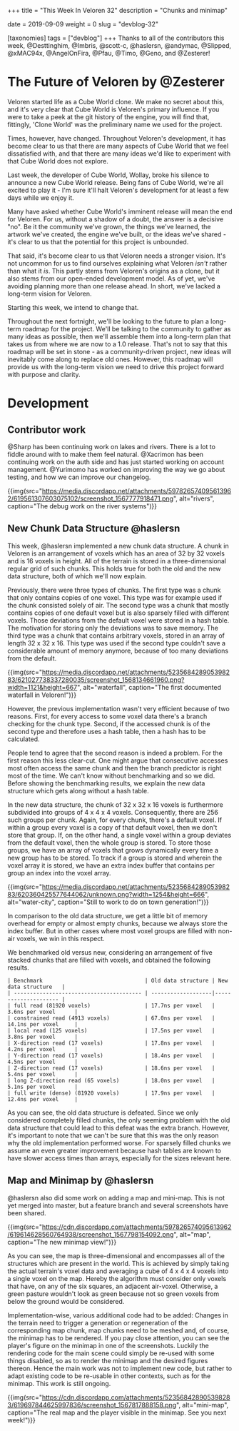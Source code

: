 +++
title = "This Week In Veloren 32"
description = "Chunks and minimap"

date = 2019-09-09
weight = 0
slug = "devblog-32"

[taxonomies]
tags = ["devblog"]
+++
Thanks to all of the contributors this week, @Desttinghim, @Imbris, @scott-c, @haslersn, @andymac, @Slipped, @xMAC94x, @AngelOnFira, @Pfau, @Timo, @Geno, and @Zesterer!

# The Future of Veloren by @Zesterer

Veloren started life as a Cube World clone. We make no secret about this, and it's very clear that Cube World is Veloren's primary influence. If you were to take a peek at the git history of the engine, you will find that, fittingly, 'Clone World' was the preliminary name we used for the project.

Times, however, have changed. Throughout Veloren's development, it has become clear to us that there are many aspects of Cube World that we feel dissatisfied with, and that there are many ideas we'd like to experiment with that Cube World does not explore.

Last week, the developer of Cube World, Wollay, broke his silence to announce a new Cube World release. Being fans of Cube World, we're all excited to play it - I'm sure it'll halt Veloren's development for at least a few days while we enjoy it.

Many have asked whether Cube World's imminent release will mean the end for Veloren. For us, without a shadow of a doubt, the answer is a decisive "no". Be it the community we've grown, the things we've learned, the artwork we've created, the engine we've built, or the ideas we've shared - it's clear to us that the potential for this project is unbounded.

That said, it's become clear to us that Veloren needs a stronger vision. It's not uncommon for us to find ourselves explaining what Veloren *isn't* rather than what it *is*. This partly stems from Veloren's origins as a clone, but it also stems from our open-ended development model. As of yet, we've avoiding planning more than one release ahead. In short, we've lacked a long-term vision for Veloren.

Starting this week, we intend to change that.

Throughout the next fortnight, we'll be looking to the future to plan a long-term roadmap for the project. We'll be talking to the community to gather as many ideas as possible, then we'll assemble them into a long-term plan that takes us from where we are now to a 1.0 release. That's not to say that this roadmap will be set in stone - as a community-driven project, new ideas will inevitably come along to replace old ones. However, this roadmap will provide us with the long-term vision we need to drive this project forward with purpose and clarity.

# Development

## Contributor work

@Sharp has been continuing work on lakes and rivers. There is a lot to fiddle around with to make them feel natural. @Xacrimon has been continuing work on the auth side and has just started working on account management. @Yurimomo has worked on improving the way we go about testing, and how we can improve our changelog.

{{img(src="https://media.discordapp.net/attachments/597826574095613962/619561307603075102/screenshot_1567777918471.png", alt="rivers", caption="The debug work on the river systems")}}

## New Chunk Data Structure @haslersn

This week, @haslersn implemented a new chunk data structure. A chunk in Veloren is an arrangement of voxels which has an area of 32 by 32 voxels and is 16 voxels in height. All of the terrain is stored in a three-dimensional regular grid of such chunks. This holds true for both the old and the new data structure, both of which we'll now explain.

Previously, there were three types of chunks. The first type was a chunk that only contains copies of one voxel. This type was for example used if the chunk consisted solely of air. The second type was a chunk that mostly contains copies of one default voxel but is also sparsely filled with different voxels. Those deviations from the default voxel were stored in a hash table. The motivation for storing only the deviations was to save memory. The third type was a chunk that contains arbitrary voxels, stored in an array of length 32 x 32 x 16. This type was used if the second type couldn't save a considerable amount of memory anymore, because of too many deviations from the default.

{{img(src="https://media.discordapp.net/attachments/523568428905398283/621027738337280035/screenshot_1568134661960.png?width=1121&height=667", alt="waterfall", caption="The first documented waterfall in Veloren!")}}

However, the previous implementation wasn't very efficient because of two reasons. First, for every access to some voxel data there's a branch checking for the chunk type. Second, if the accessed chunk is of the second type and therefore uses a hash table, then a hash has to be calculated.

People tend to agree that the second reason is indeed a problem. For the first reason this less clear-cut. One might argue that consecutive accesses most often access the same chunk and then the branch predictor is right most of the time. We can't know without benchmarking and so we did. Before showing the benchmarking results, we explain the new data structure which gets along without a hash table.

In the new data structure, the chunk of 32 x 32 x 16 voxels is furthermore subdivided into groups of 4 x 4 x 4 voxels. Consequently, there are 256 such groups per chunk. Again, for every chunk, there's a default voxel. If within a group every voxel is a copy of that default voxel, then we don't store that group.
If, on the other hand, a single voxel within a group deviates from the default voxel, then the whole group is stored. To store those groups, we have an array of voxels that grows dynamically every time a new group has to be stored. To track if a group is stored and wherein the voxel array it is stored, we have an extra index buffer that contains per group an index into the voxel array.

{{img(src="https://media.discordapp.net/attachments/523568428905398283/620360425577644062/unknown.png?width=1254&height=666", alt="water-city", caption="Still to work to do on town generation!")}}

In comparison to the old data structure, we get a little bit of memory overhead for empty or almost empty chunks, because we always store the index buffer.
But in other cases where most voxel groups are filled with non-air voxels, we win in this respect.

We benchmarked old versus new, considering an arrangement of five stacked chunks that are filled with voxels, and obtained the following results.

```
| Benchmark                                | Old data structure | New data structure   |
| ---------------------------------------- | -------------------|--------------------- |
| full read (81920 voxels)                 | 17.7ns per voxel   | 3.6ns per voxel      |
| constrained read (4913 voxels)           | 67.0ns per voxel   | 14.1ns per voxel     |
| local read (125 voxels)                  | 17.5ns per voxel   | 3.8ns per voxel      |
| X-direction read (17 voxels)             | 17.8ns per voxel   | 4.2ns per voxel      |
| Y-direction read (17 voxels)             | 18.4ns per voxel   | 4.5ns per voxel      |
| Z-direction read (17 voxels)             | 18.6ns per voxel   | 5.4ns per voxel      |
| long Z-direction read (65 voxels)        | 18.0ns per voxel   | 5.1ns per voxel      |
| full write (dense) (81920 voxels)        | 17.9ns per voxel   | 12.4ns per voxel     |
```

As you can see, the old data structure is defeated. Since we only considered completely filled chunks, the only seeming problem with the old data structure that could lead to this defeat was the extra branch. However, it's important to note that we can't be sure that this was the only reason why the old implementation performed worse. For sparsely filled chunks we assume an even greater improvement because hash tables are known to have slower access times than arrays, especially for the sizes relevant here.

## Map and Minimap by @haslersn

@haslersn also did some work on adding a map and mini-map. This is not yet merged into master, but a feature branch and several screenshots have been shared.

{{img(src="https://cdn.discordapp.com/attachments/597826574095613962/619614628560764938/screenshot_1567798154092.png", alt="map", caption="The new minimap view!")}}

As you can see, the map is three-dimensional and encompasses all of the structures which are present in the world. This is achieved by simply taking the actual terrain's voxel data and averaging a cube of 4 x 4 x 4 voxels into a single voxel on the map. Hereby the algorithm must consider only voxels that have, on any of the six squares, an adjacent air-voxel. Otherwise, a green pasture wouldn't look as green because not so green voxels from below the ground would be considered.

Implementation-wise, various additional code had to be added: Changes in the terrain need to trigger a generation or regeneration of the corresponding map chunk, map chunks need to be meshed and, of course, the minimap has to be rendered. If you pay close attention, you can see the player's figure on the minimap in one of the screenshots. Luckily the rendering code for the main scene could simply be re-used with some things disabled, so as to render the minimap and the desired figures thereon. Hence the main work was not to implement new code, but rather to adapt existing code to be re-usable in other contexts, such as for the minimap.
This work is still ongoing.

{{img(src="https://cdn.discordapp.com/attachments/523568428905398283/619697844625997836/screenshot_1567817888158.png", alt="mini-map", caption="The real map and the player visible in the minimap. See you next week!")}}
